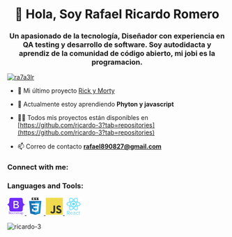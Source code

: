 <h1 align="center">👋 Hola, Soy Rafael Ricardo Romero </h1>
<h3 align="center">Un apasionado de la tecnología, Diseñador con experiencia en  QA
testing y desarrollo de software. Soy autodidacta y aprendiz de la comunidad de código abierto, mi jobi es la programacion.</h3>

<p align="left"> <a href="https://twitter.com/ra7a3lr" target="blank"><img src="https://img.shields.io/twitter/follow/ra7a3lr?logo=twitter&style=for-the-badge" alt="ra7a3lr" /></a> </p>

- 🔭 Mi último proyecto [Rick y Morty](https://github.com/ricardo-3/Rick-and-Morty)

- 🌱 Actualmente estoy aprendiendo  **Phyton y javascript**

- 👨‍💻 Todos mis proyectos están disponibles en [https://github.com/ricardo-3?tab=repositories](https://github.com/ricardo-3?tab=repositories)

- 📫 Correo de contacto **rafael890827@gmail.com** 

<h3 align="left">Connect with me:</h3>
<p align="left">


<h3 align="left">Languages and Tools:</h3>
<p align="left"> 
  <a href="https://getbootstrap.com" target="_blank" rel="noreferrer"> <img src="https://raw.githubusercontent.com/devicons/devicon/master/icons/bootstrap/bootstrap-plain-wordmark.svg" alt="bootstrap" width="40" 
  height="40"/> </a> 
  <a href="https://www.w3schools.com/css/" target="_blank" rel="noreferrer"> <img src="https://raw.githubusercontent.com/devicons/devicon/master/icons/css3/css3-original-wordmark.svg" alt="css3" width="40" 
  height="40"/> </a> 
  <a href="https://developer.mozilla.org/en-US/docs/Web/JavaScript" target="_blank" rel="noreferrer"> <img src="https://raw.githubusercontent.com/devicons/devicon/master/icons/javascript/javascript-original.svg" 
  alt="javascript" width="40" height="40"/> </a>  
  <a href="https://reactjs.org/" target="_blank" rel="noreferrer"> <img src="https://raw.githubusercontent.com/devicons/devicon/master/icons/react/react-original-wordmark.svg" alt="react" width="40" height="40"/> 
  </a> 
</p>

<p><img align="center" src="https://github-readme-stats.vercel.app/api/top-langs?username=ricardo-3&show_icons=true&locale=en&layout=compact" alt="ricardo-3" /></p>

